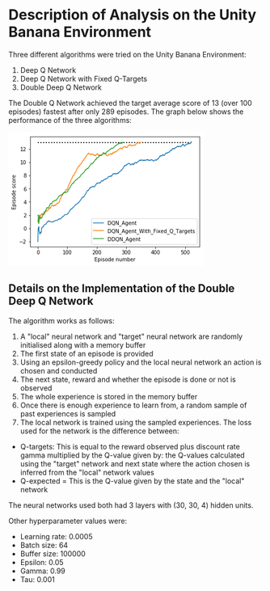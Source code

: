 # Description of Analysis on the Unity Banana Environment

Three different algorithms were tried on the Unity Banana Environment:

1. Deep Q Network
1. Deep Q Network with Fixed Q-Targets
1. Double Deep Q Network


The Double Q Network achieved the target average score of 13 (over 100 episodes) fastest after only 289 episodes. The graph below shows the performance of the three algorithms:

![Unity Banana Results](Results/Unity_Banana_Environment/unity_banana_results.png)


## Details on the Implementation of the Double Deep Q Network

The algorithm works as follows:

1. A "local" neural network and "target" neural network are randomly initialised along with a memory buffer
1. The first state of an episode is provided
1. Using an epsilon-greedy policy and the local neural network an action is chosen and conducted
1. The next state, reward and whether the episode is done or not is observed
1. The whole experience is stored in the memory buffer
1. Once there is enough experience to learn from, a random sample of past experiences is sampled
1. The local network is trained using the sampled experiences. The loss used for the network is the difference between:
  * Q-targets: This is equal to the reward observed plus discount rate gamma multiplied by the Q-value given by: the Q-values calculated using the "target" network and next state where the action chosen is inferred from the "local" network values
  * Q-expected = This is the Q-value given by the state and the "local" network

The neural networks used both had 3 layers with (30, 30, 4) hidden units. 

Other hyperparameter values were:

* Learning rate: 0.0005
* Batch size: 64
* Buffer size: 100000
* Epsilon: 0.05
* Gamma: 0.99
* Tau: 0.001

